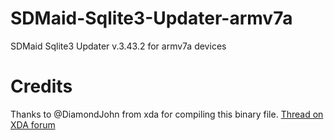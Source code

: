# SDMaid-Sqlite3-Updater-armv7a

SDMaid Sqlite3 Updater v.3.43.2 for armv7a devices

# Credits

Thanks to @DiamondJohn from xda for compiling this binary file. [Thread on XDA forum](https://forum.xda-developers.com/t/new-sqlite3-binary-v3-43-2-for-all-devices.4273049/)
